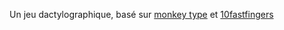 Un jeu dactylographique, basé sur [monkey type](https://monkeytype.com/) et [10fastfingers](https://10fastfingers.com/)
